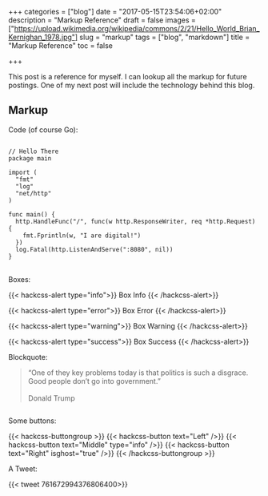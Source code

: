 +++
categories = ["blog"]
date = "2017-05-15T23:54:06+02:00"
description = "Markup Reference"
draft = false
images = ["https://upload.wikimedia.org/wikipedia/commons/2/21/Hello_World_Brian_Kernighan_1978.jpg"]
slug = "markup"
tags = ["blog", "markdown"]
title = "Markup Reference"
toc = false

+++

This post is a reference for myself. I can lookup all the markup for future postings. One of my next post will include the technology behind this blog.

<!--more-->

## Markup

Code (of course Go):

<pre>
<code class="language-go">
// Hello There
package main

import (
  "fmt"
  "log"
  "net/http"
)

func main() {
  http.HandleFunc("/", func(w http.ResponseWriter, req *http.Request) {
    fmt.Fprintln(w, "I are digital!")
  })
  log.Fatal(http.ListenAndServe(":8080", nil))
}
</code>
</pre>


Boxes:

{{< hackcss-alert type="info">}}
Box Info
{{< /hackcss-alert>}}

{{< hackcss-alert type="error">}}
Box Error
{{< /hackcss-alert>}}

{{< hackcss-alert type="warning">}}
Box Warning
{{< /hackcss-alert>}}

{{< hackcss-alert type="success">}}
Box Success
{{< /hackcss-alert>}}

 Blockquote:

<blockquote >
 “One of they key problems today is that politics is such a disgrace. Good people don’t go into government.”</br></br>
 Donald Trump
</blockquote>

<img data-src="https://upload.wikimedia.org/wikipedia/commons/f/fe/Donald_Trump_Signature.svg" class="lazyload">

Some buttons:

{{< hackcss-buttongroup >}}
  {{< hackcss-button text="Left" />}}
  {{< hackcss-button text="Middle" type="info" />}}
  {{< hackcss-button text="Right" isghost="true" />}}
{{< /hackcss-buttongroup >}}

A Tweet:

{{< tweet 761672994376806400>}}

